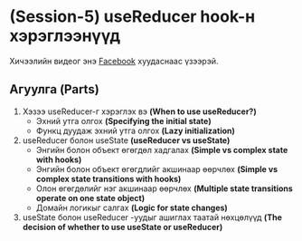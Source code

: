# (Session-5) useReducer hook-н хэрэглээнүүд

Хичээлийн видеог энэ [Facebook](https://www.facebook.com/React-JS-live-%D1%85%D1%8D%D0%BB%D1%8D%D0%BB%D1%86%D2%AF%D2%AF%D0%BB%D1%8D%D0%B3-101628288452147) хуудаснаас үзээрэй.

## Агуулга **(Parts)**

1. Хэзээ useReducer-г хэрэглэх вэ **(When to use useReducer?)**
   - Эхний утга олгох **(Specifying the initial state)**
   - Функц дуудаж эхний утга олгох **(Lazy initialization)**
2. useReducer болон useState **(useReducer vs useState)**
   - Энгийн болон объект өгөгдөл хадгалах **(Simple vs complex state with hooks)**
   - Энгийн болон объект өгөгдлийг акшинаар өөрчлөх **(Simple vs complex state transitions with hooks)**
   - Олон өгөгдөлийг нэг акшинаар өөрчлөх **(Multiple state transitions operate on one state object)**
   - Домайн логикыг салгах **(Logic for state changes)**
3. useState болон useReducer -уудыг ашиглах таатай нөхцөлүүд **(The decision of whether to use useState or useReducer)**
